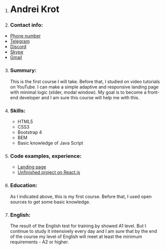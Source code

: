1. # Andrei Krot
2. ### Contact info:
  * [Phone number](tel:+375295462641)
  * [Telegram](https://t.me/andrew012)
  * [Discord](https://discord.gg/N8zawTK)
  * [Skype](https://join.skype.com/invite/aP2reonmjdvX)
  * [Gmail](mailto:andreyrow96@gmail.com)
3. ### Summury:
     This is the first course I will take. Before that, I studied on video tutorials on YouTube. I can make a simple adaptive and        responsive landing page with minimal logic (slider, modal window). My goal is to become a front-end developer and I am sure this          course    will help me with this.
4. ### Skills: 
   * HTML5
   * CSS3
   * Bootstrap 4
   * BEM
   * Basic knowledge of Java Script
5. ### Code examples, experience:
   * [Landing page](https://andrew-webdev.github.io/free-psd/)
   * [Unfinished project on React.js](https://github.com/Andrew-webdev/andrew-webdev.github.io/tree/master/my-app)
6. ### Education: 
   As I indicated above, this is my first course. Before that, I used open sources to get some basic knowledge.
7. ### English: 
   The result of the English test for training.by showed A1 level. But I continue to study it intensively every day and I am sure that        by the end of the course my level of English will meet at least the minimum requirements - A2 or higher.
